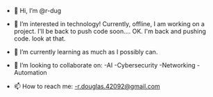 - 👋 Hi, I’m @r-dug

- 👀 I’m interested in technology! Currently, offline, I am working on a project. I'll be back to push code soon.... OK. I'm back and pushing code. look at that.

- 🌱 I’m currently learning as much as I possibly can. 

- 💞️ I’m looking to collaborate on:
  -AI
  -Cybersecurity
  -Networking
  -Automation

- 📫 How to reach me:
  -r.douglas.42092@gmail.com
